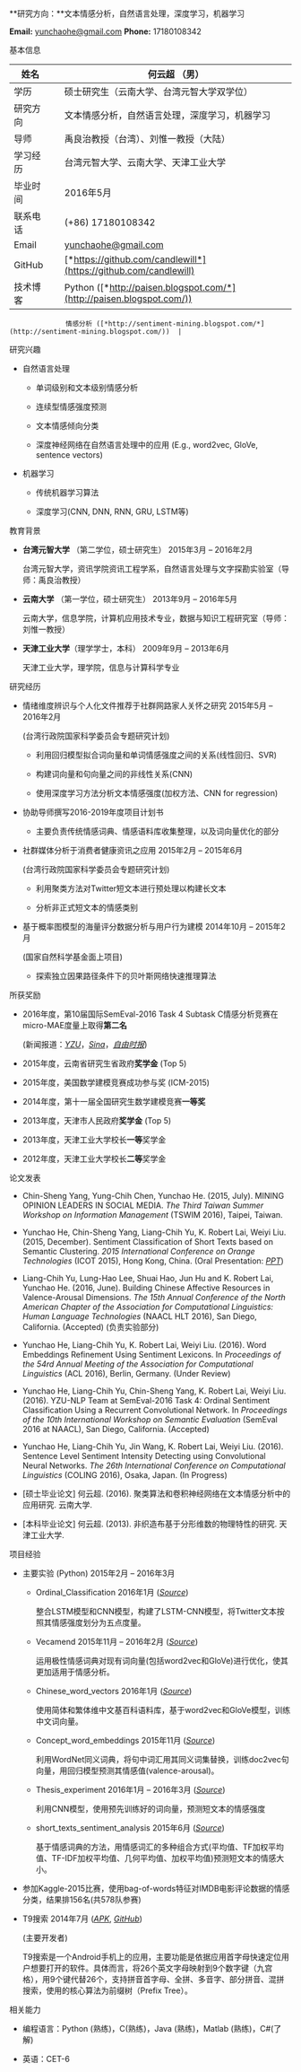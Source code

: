 ‍‍

**研究方向：**文本情感分析，自然语言处理，深度学习，机器学习

**Email:** yunchaohe@gmail.com **Phone:** 17180108342

基本信息

| 姓名     |     | 何云超 （男）                                                                               |
|----------|-----|---------------------------------------------------------------------------------------------|
| 学历     |     | 硕士研究生（云南大学、台湾元智大学双学位）                                                  |
| 研究方向 |     | 文本情感分析，自然语言处理，深度学习，机器学习                                              |
| 导师     |     | 禹良治教授（台湾）、刘惟一教授（大陆）                                                      |
| 学习经历 |     | 台湾元智大学、云南大学、天津工业大学                                                        |
| 毕业时间 |     | 2016年5月                                                                                   |
| 联系电话 |     | (+86) 17180108342                                                                           |
| Email    |     | yunchaohe@gmail.com                                                                         |
| GitHub   |     | [*https://github.com/candlewill*](https://github.com/candlewill)                            |
| 技术博客 |     | Python ([*http://paisen.blogspot.com/*](http://paisen.blogspot.com/))                       
                                                                                                               
                  情感分析 ([*http://sentiment-mining.blogspot.com/*](http://sentiment-mining.blogspot.com/))  |

研究兴趣

-   自然语言处理

    -   单词级别和文本级别情感分析

    -   连续型情感强度预测

    -   文本情感倾向分类

    -   深度神经网络在自然语言处理中的应用 (E.g., word2vec, GloVe, sentence vectors)

-   机器学习

    -   传统机器学习算法

    -   深度学习(CNN, DNN, RNN, GRU, LSTM等)

教育背景

-   **台湾元智大学** （第二学位，硕士研究生） 2015年3月 – 2016年2月

    台湾元智大学，资讯学院资讯工程学系，自然语言处理与文字探勘实验室（导师：禹良治教授）

-   **云南大学** （第一学位，硕士研究生） 2013年9月 – 2016年5月

    云南大学，信息学院，计算机应用技术专业，数据与知识工程研究室（导师：刘惟一教授）

-   **天津工业大学**（理学学士，本科） 2009年9月 – 2013年6月

    天津工业大学，理学院，信息与计算科学专业

研究经历

-   情绪维度辨识与个人化文件推荐于社群网路家人关怀之研究 2015年5月 – 2016年2月

    (台湾行政院国家科学委员会专题研究计划)

    -   利用回归模型拟合词向量和单词情感强度之间的关系(线性回归、SVR)

    -   构建词向量和句向量之间的非线性关系(CNN)

    -   使用深度学习方法分析文本情感强度(加权方法、CNN for regression)

-   协助导师撰写2016-2019年度项目计划书

    -   主要负责传统情感词典、情感语料库收集整理，以及词向量优化的部分

-   社群媒体分析于消费者健康资讯之应用 2015年2月 – 2015年6月

    (台湾行政院国家科学委员会专题研究计划)

    -   利用聚类方法对Twitter短文本进行预处理以构建长文本

    -   分析非正式短文本的情感类别

-   基于概率图模型的海量评分数据分析与用户行为建模 2014年10月 – 2015年2月

    (国家自然科学基金面上项目)

    -   探索独立因果路径条件下的贝叶斯网络快速推理算法

所获奖励

-   2016年度，第10届国际SemEval-2016 Task 4 Subtask C情感分析竞赛在micro-MAE度量上取得**第二名**

    (新闻报道：[*YZU*](http://www.yzu.edu.tw/index.php/component/option,com_alphacontent/section,2/cat,1/task,view/id,11070/Itemid,236/lang,tw/)，[*Sina*](http://news.sina.com.tw/article/20160308/16309006.html)，[*自由时报*](http://news.ltn.com.tw/news/life/breakingnews/1624996))

-   2015年度，云南省研究生省政府**奖学金** (Top 5)

-   2015年度，美国数学建模竞赛成功参与奖 (ICM-2015)

-   2014年度，第十一届全国研究生数学建模竞赛**一等奖**

-   2013年度，天津市人民政府**奖学金** (Top 5)

-   2013年度，天津工业大学校长**一等**奖学金

-   2012年度，天津工业大学校长**二等**奖学金

论文发表

-   Chin-Sheng Yang, Yung-Chih Chen, Yunchao He. (2015, July). MINING OPINION LEADERS IN SOCIAL MEDIA. *The Third Taiwan Summer Workshop on Information Management* (TSWIM 2016), Taipei, Taiwan.

-   Yunchao He, Chin-Sheng Yang, Liang-Chih Yu, K. Robert Lai, Weiyi Liu. (2015, December). Sentiment Classification of Short Texts based on Semantic Clustering. *2015 International Conference on Orange Technologies* (ICOT 2015), Hong Kong, China. (Oral Presentation: [*PPT*](http://www.slideshare.net/YunchaoHe/yunchao-he-icot2015-59452942))

-   Liang-Chih Yu, Lung-Hao Lee, Shuai Hao, Jun Hu and K. Robert Lai, Yunchao He. (2016, June). Building Chinese Affective Resources in Valence-Arousal Dimensions. *The 15th Annual Conference of the North American Chapter of the Association for Computational Linguistics: Human Language Technologies* (NAACL HLT 2016), San Diego, California. (Accepted) (负责实验部分)

-   Yunchao He, Liang-Chih Yu, K. Robert Lai, Weiyi Liu. (2016). Word Embeddings Refinement Using Sentiment Lexicons. In *Proceedings of the 54rd Annual Meeting of the Association for Computational Linguistics* (ACL 2016), Berlin, Germany. (Under Review)

-   Yunchao He, Liang-Chih Yu, Chin-Sheng Yang, K. Robert Lai, Weiyi Liu. (2016). YZU-NLP Team at SemEval-2016 Task 4: Ordinal Sentiment Classification Using a Recurrent Convolutional Network. In *Proceedings of the 10th International Workshop on Semantic Evaluation* (SemEval 2016 at NAACL), San Diego, California. (Accepted)

-   Yunchao He, Liang-Chih Yu, Jin Wang, K. Robert Lai, Weiyi Liu. (2016). Sentence Level Sentiment Intensity Detecting using Convolutional Neural Networks. *The 26th International Conference on Computational Linguistics* (COLING 2016), Osaka, Japan. (In Progress)

-   \[硕士毕业论文\] 何云超. (2016). 聚类算法和卷积神经网络在文本情感分析中的应用研究. 云南大学.

-   \[本科毕业论文\] 何云超. (2013). 非织造布基于分形维数的物理特性的研究. 天津工业大学.

项目经验

-   主要实验 (Python) 2015年2月 – 2016年3月

    -   Ordinal\_Classification 2016年1月 ([*Source*](https://github.com/candlewill/Ordinal_classification))

        整合LSTM模型和CNN模型，构建了LSTM-CNN模型，将Twitter文本按照其情感强度划分为五点度量。

    -   Vecamend 2015年11月 – 2016年2月 ([*Source*](https://github.com/candlewill/Vecamend-master2))

        运用极性情感词典对现有词向量(包括word2vec和GloVe)进行优化，使其更加适用于情感分析。

    -   Chinese\_word\_vectors 2016年1月 ([*Source*](https://github.com/candlewill/Chinsese_word_vectors))

        使用简体和繁体维中文基百科语料库，基于word2vec和GloVe模型，训练中文词向量。

    -   Concept\_word\_embeddings 2015年11月 ([*Source*](https://github.com/candlewill/Concept_word_embeddings))

        利用WordNet同义词典，将句中词汇用其同义词集替换，训练doc2vec句向量，用回归模型预测其情感值(valence-arousal)。

    -   Thesis\_experiment 2016年1月 – 2016年3月 ([*Source*](https://github.com/candlewill/Thesis_experiment))

        利用CNN模型，使用预先训练好的词向量，预测短文本的情感强度

    -   short\_texts\_sentiment\_analysis 2015年6月 ([*Source*](https://github.com/candlewill/short_texts_sentiment_analysis))

        基于情感词典的方法，用情感词汇的多种组合方式(平均值、TF加权平均值、TF-IDF加权平均值、几何平均值、加权平均值)预测短文本的情感大小。

-   参加Kaggle-2015比赛，使用bag-of-words特征对IMDB电影评论数据的情感分类，结果排156名(共578队参赛)

-   T9搜索 2014年7月 ([*APK*](http://shouji.baidu.com/soft/item?docid=6658785&from=as&f=search_app_T9%E6%90%9C%E7%B4%A2%40list_1_title%404%40header_all_input), [*GitHub*](https://github.com/candlewill/T9Search))

    (主要开发者)

    T9搜索是一个Android手机上的应用，主要功能是依据应用首字母快速定位用户想要打开的软件。具体而言，将26个英文字母映射到9个数字键（九宫格），用9个键代替26个，支持拼音首字母、全拼、多音字、部分拼音、混拼搜索，使用的核心算法为前缀树（Prefix Tree）。

相关能力

-   编程语言：Python (熟练)，C(熟练)，Java (熟练)，Matlab (熟练)，C\#(了解)

-   英语：CET-6
